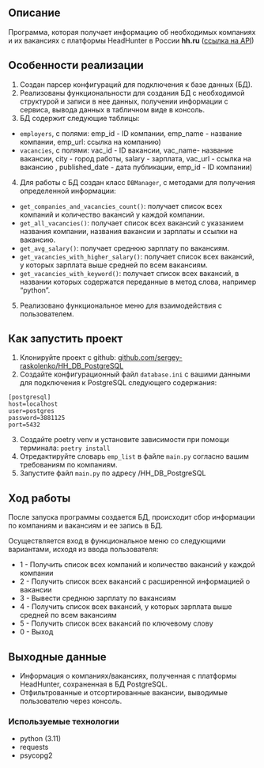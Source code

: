## Описание
Программа, которая получает информацию об необходимых компаниях и их вакансиях с платформы HeadHunter в России
**hh.ru** ([ссылка на API](https://github.com/hhru/api/blob/master/docs/general.md))

## Особенности реализации
1. Создан парсер конфигураций для подключения к базе данных (БД).
2. Реализованы функциональности для создания БД с необходимой структурой и записи в нее данных, 
получении информации с сервиса, вывода данных в табличном виде в консоль.
3. БД содержит следующие таблицы:
- `employers`, c полями: emp_id - ID компании, emp_name - название компании, emp_url: ссылка на компанию) 
- `vacancies`, с полями: vac_id - ID вакансии, vac_name- название вакансии, city - город работы, salary - зарплата, 
vac_url - ссылка на вакансию , published_date - дата публикации, emp_id - ID компании)
4. Для работы с БД создан класс `DBManager`, с методами для получения определенной информации:
- `get_companies_and_vacancies_count()`: получает список всех компаний и количество вакансий у каждой компании.
- `get_all_vacancies()`: получает список всех вакансий с указанием названия компании, названия вакансии и зарплаты и
ссылки на вакансию.
- `get_avg_salary()`: получает среднюю зарплату по вакансиям.
- `get_vacancies_with_higher_salary()`: получает список всех вакансий, у которых зарплата выше средней по всем вакансиям.
- `get_vacancies_with_keyword()`: получает список всех вакансий, в названии которых содержатся переданные в метод слова, 
например “python”.
5. Реализовано функциональное меню для взаимодействия с пользователем.


## Как запустить проект
1. Клонируйте проект с github:
[github.com/sergey-raskolenko/HH_DB_PostgreSQL](https://github.com/sergey-raskolenko/HH_DB_PostgreSQL)
2. Создайте конфигурационный файл `database.ini` с вашими данными для подключения к PostgreSQL следующего содержания:
 ```
[postgresql]
host=localhost
user=postgres
password=3881125
port=5432
```
3. Создайте poetry venv и установите зависимости при помощи терминала:
`poetry install`
4. Отредактируйте словарь `emp_list` в файле `main.py` согласно вашим требованиям по компаниям.
5. Запустите файл `main.py` по адресу /HH_DB_PostgreSQL

## Ход работы

После запуска программы создается БД, происходит сбор информации по компаниям и вакансиям и ее запись в БД.

Осуществляется вход в функциональное меню со следующими вариантами, исходя из ввода пользователя:
* 1 - Получить список всех компаний и количество вакансий у каждой компании
* 2 - Получить список всех вакансий с расширенной информацией о вакансии
* 3 - Вывести среднюю зарплату по вакансиям
* 4 - Получить список всех вакансий, у которых зарплата выше средней по всем вакансиям
* 5 - Получить список всех вакансий по ключевому слову
* 0 - Выход



## Выходные данные

- Информация о компаниях/вакансиях, полученная с платформы HeadHunter, сохраненная в БД PostgreSQL.
- Отфильтрованные и отсортированные вакансии, выводимые пользователю через консоль.


### Используемые технологии
* python (3.11)
* requests
* psycopg2




